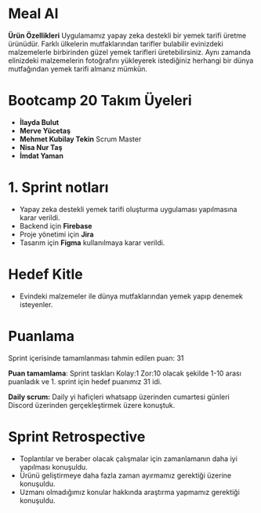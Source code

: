 # Meal AI
**Ürün Özellikleri**
Uygulamamız yapay zeka destekli bir yemek tarifi üretme ürünüdür. Farklı ülkelerin mutfaklarından tarifler bulabilir evinizdeki malzemelerle birbirinden güzel yemek tarifleri üretebilirsiniz. Aynı zamanda elinizdeki malzemelerin fotoğrafını yükleyerek istediğiniz herhangi bir dünya mutfağından yemek tarifi almanız mümkün.

# Bootcamp 20 Takım Üyeleri

- **İlayda Bulut**
- **Merve Yücetaş**
- **Mehmet Kubilay Tekin** Scrum Master
- **Nisa Nur Taş**
- **İmdat Yaman**

# 1. Sprint notları
- Yapay zeka destekli yemek tarifi oluşturma uygulaması yapılmasına karar verildi.
- Backend için **Firebase**
- Proje yönetimi için **Jira**
- Tasarım için **Figma** kullanılmaya karar verildi.

# Hedef Kitle
- Evindeki malzemeler ile dünya mutfaklarından yemek yapıp denemek isteyenler.

# Puanlama
Sprint içerisinde tamamlanması tahmin edilen puan: 31

**Puan tamamlama**: Sprint taskları Kolay:1 Zor:10 olacak şekilde 1-10 arası puanladık ve 1. sprint için hedef puanımız 31 idi.

**Daily scrum:** Daily yi hafiçleri whatsapp üzerinden cumartesi günleri Discord üzerinden gerçekleştirmek üzere konuştuk.

# Sprint Retrospective
- Toplantılar ve beraber olacak çalışmalar için zamanlamanın daha iyi yapılması konuşuldu.
- Ürünü geliştirmeye daha fazla zaman ayırmamız gerektiği üzerine konuşuldu.
- Uzmanı olmadığımız konular hakkında araştırma yapmamız gerektiği konuşuldu.

  

